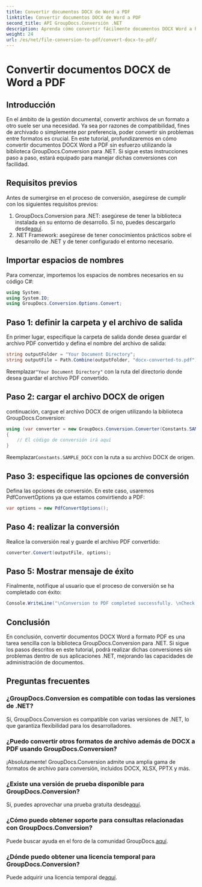 ```yaml
---
title: Convertir documentos DOCX de Word a PDF
linktitle: Convertir documentos DOCX de Word a PDF
second_title: API GroupDocs.Conversión .NET
description: Aprenda cómo convertir fácilmente documentos DOCX Word a PDF usando GroupDocs.Conversion para .NET. Mejore sus capacidades de gestión de documentos.
weight: 24
url: /es/net/file-conversion-to-pdf/convert-docx-to-pdf/
---
```


# Convertir documentos DOCX de Word a PDF

## Introducción
En el ámbito de la gestión documental, convertir archivos de un formato a otro suele ser una necesidad. Ya sea por razones de compatibilidad, fines de archivado o simplemente por preferencia, poder convertir sin problemas entre formatos es crucial. En este tutorial, profundizaremos en cómo convertir documentos DOCX Word a PDF sin esfuerzo utilizando la biblioteca GroupDocs.Conversion para .NET. Si sigue estas instrucciones paso a paso, estará equipado para manejar dichas conversiones con facilidad.
## Requisitos previos
Antes de sumergirse en el proceso de conversión, asegúrese de cumplir con los siguientes requisitos previos:
1.  GroupDocs.Conversion para .NET: asegúrese de tener la biblioteca instalada en su entorno de desarrollo. Si no, puedes descargarlo desde[aquí](https://releases.groupdocs.com/conversion/net/).
2. .NET Framework: asegúrese de tener conocimientos prácticos sobre el desarrollo de .NET y de tener configurado el entorno necesario.

## Importar espacios de nombres
Para comenzar, importemos los espacios de nombres necesarios en su código C#:
```csharp
using System;
using System.IO;
using GroupDocs.Conversion.Options.Convert;
```
## Paso 1: definir la carpeta y el archivo de salida
En primer lugar, especifique la carpeta de salida donde desea guardar el archivo PDF convertido y defina el nombre del archivo de salida:
```csharp
string outputFolder = "Your Document Directory";
string outputFile = Path.Combine(outputFolder, "docx-converted-to.pdf");
```
 Reemplazar`"Your Document Directory"` con la ruta del directorio donde desea guardar el archivo PDF convertido.
## Paso 2: cargar el archivo DOCX de origen
continuación, cargue el archivo DOCX de origen utilizando la biblioteca GroupDocs.Conversion:
```csharp
using (var converter = new GroupDocs.Conversion.Converter(Constants.SAMPLE_DOCX))
{
    // El código de conversión irá aquí
}
```
 Reemplazar`Constants.SAMPLE_DOCX` con la ruta a su archivo DOCX de origen.
## Paso 3: especifique las opciones de conversión
Defina las opciones de conversión. En este caso, usaremos PdfConvertOptions ya que estamos convirtiendo a PDF:
```csharp
var options = new PdfConvertOptions();
```
## Paso 4: realizar la conversión
Realice la conversión real y guarde el archivo PDF convertido:
```csharp
converter.Convert(outputFile, options);
```
## Paso 5: Mostrar mensaje de éxito
Finalmente, notifique al usuario que el proceso de conversión se ha completado con éxito:
```csharp
Console.WriteLine("\nConversion to PDF completed successfully. \nCheck output in {0}", outputFolder);
```

## Conclusión
En conclusión, convertir documentos DOCX Word a formato PDF es una tarea sencilla con la biblioteca GroupDocs.Conversion para .NET. Si sigue los pasos descritos en este tutorial, podrá realizar dichas conversiones sin problemas dentro de sus aplicaciones .NET, mejorando las capacidades de administración de documentos.
## Preguntas frecuentes
### ¿GroupDocs.Conversion es compatible con todas las versiones de .NET?
Sí, GroupDocs.Conversion es compatible con varias versiones de .NET, lo que garantiza flexibilidad para los desarrolladores.
### ¿Puedo convertir otros formatos de archivo además de DOCX a PDF usando GroupDocs.Conversion?
¡Absolutamente! GroupDocs.Conversion admite una amplia gama de formatos de archivo para conversión, incluidos DOCX, XLSX, PPTX y más.
### ¿Existe una versión de prueba disponible para GroupDocs.Conversion?
 Sí, puedes aprovechar una prueba gratuita desde[aquí](https://releases.groupdocs.com/).
### ¿Cómo puedo obtener soporte para consultas relacionadas con GroupDocs.Conversion?
 Puede buscar ayuda en el foro de la comunidad GroupDocs.[aquí](https://forum.groupdocs.com/c/conversion/11).
### ¿Dónde puedo obtener una licencia temporal para GroupDocs.Conversion?
 Puede adquirir una licencia temporal de[aquí](https://purchase.groupdocs.com/temporary-license/).